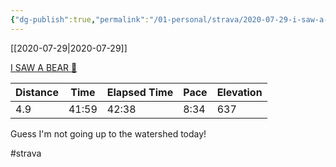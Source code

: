 ```yaml
---
{"dg-publish":true,"permalink":"/01-personal/strava/2020-07-29-i-saw-a-bear/"}
---
```



[[2020-07-29\|2020-07-29]]

[I SAW A BEAR 🐻](https://www.strava.com/activities/3834899638)

| Distance | Time  | Elapsed Time | Pace | Elevation |
| -------- | ----- | ------------ | ---- | --------- |
| 4.9      | 41:59 | 42:38        | 8:34 | 637       |


Guess I'm not going up to the watershed today!

#strava
